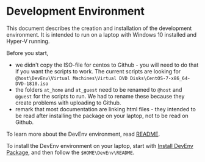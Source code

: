 # Development Environment

This document describes the creation and installation of the development environment.
It is intended to run on a laptop with Windows 10 installed and Hyper-V running.

Before you start, 
- we didn't copy the ISO-file for centos to Github - you will need to do that if you want the scripts to work.  The current scripts are looking for `@host\DevEnv\Virtual Machines\Virtual DVD Disks\CentOS-7-x86_64-DVD-1810.iso`
- the folders `at_home` and `at_guest` need to be renamed to `@host` and `@guest` for the scripts to run.  We had to rename these because they create problems with uploading to Github.
- remark that most documentation are linking html files - they intended to be read after installing the package on your laptop, not to be read on Github.

To learn more about the DevEnv environment, read [README](@host/DevEnv/README.md).

To install the DevEnv environment on your laptop, start with [Install DevEnv Package](@host/DevEnv/Documentation/prepare-development-environment.md), and then follow the `$HOME\DevEnv\README`.
